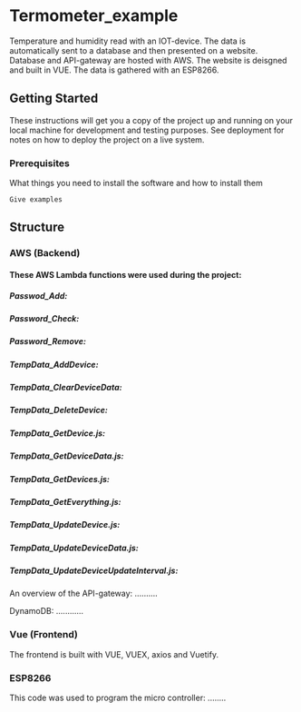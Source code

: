 # Termometer_example

Temperature and humidity read with an IOT-device. The data is automatically sent to a database and then presented on a website. Database and API-gateway are hosted with AWS. The website is deisgned and built in VUE. The data is gathered with an ESP8266. 

## Getting Started

These instructions will get you a copy of the project up and running on your local machine for development and testing purposes. See deployment for notes on how to deploy the project on a live system.

### Prerequisites

What things you need to install the software and how to install them

```
Give examples
```
## Structure

### AWS (Backend)

#### These AWS Lambda functions were used during the project: 

##### Passwod_Add:

##### Password_Check:

##### Password_Remove:

##### TempData_AddDevice:

##### TempData_ClearDeviceData:

##### TempData_DeleteDevice:

##### TempData_GetDevice.js:

##### TempData_GetDeviceData.js:

##### TempData_GetDevices.js:

##### TempData_GetEverything.js:

##### TempData_UpdateDevice.js:

##### TempData_UpdateDeviceData.js:

##### TempData_UpdateDeviceUpdateInterval.js:

An overview of the API-gateway: ..........

DynamoDB: ............

### Vue (Frontend)

The frontend is built with VUE, VUEX, axios and Vuetify.

### ESP8266

This code was used to program the micro controller: ........
